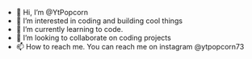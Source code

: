 - 👋 Hi, I’m @YtPopcorn
- 👀 I’m interested in coding and building cool things
- 🌱 I’m currently learning to code.
- 💞️ I’m looking to collaborate on coding projects
- 📫 How to reach me. You can reach me on instagram @ytpopcorn73

<!---
YtPopcorn/YtPopcorn is a ✨ special ✨ repository because its `README.md` (this file) appears on your GitHub profile.
You can click the Preview link to take a look at your changes.
--->
